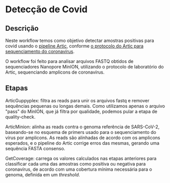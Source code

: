 # Detecção de Covid


## Descrição

Neste workflow temos como objetivo detectar amostras positivas para covid usando o [pipeline Artic](https://github.com/artic-network/fieldbioinformatics/), conforme [o protocolo do Artic para sequenciamento do coronavírus](https://artic.network/ncov-2019/ncov2019-bioinformatics-sop.html).

O workflow foi feito para analisar arquivos FASTQ obtidos de sequenciadores Nanopore MinION, utilizando o protocolo de laboratório do Artic, sequenciando amplicons de coronavírus.


## Etapas

ArticGuppyplex: filtra as reads para unir os arquivos fastq e remover sequências pequenas ou longas demais. Como utilizamos apenas o arquivo "pass" do MinION, que já filtra por qualidade, podemos pular a etapa de quality-check.

ArticMinion: alinha as reads contra o genoma referência de SARS-CoV-2, baseando-se no esquema de primers usado para o sequenciamento do vírus por amplicons. As reads são alinhadas de acordo com os amplicons esperados, e o pipeline do Artic corrige erros das mesmas, gerando uma sequência FASTA consenso.

GetCoverage: carrega os valores calculados nas etapas anteriores para classificar cada uma das amostras como positiva ou negativa para coronavírus, de acordo com uma cobertura mínima necessária para o genoma, definida em um _threshold_.
